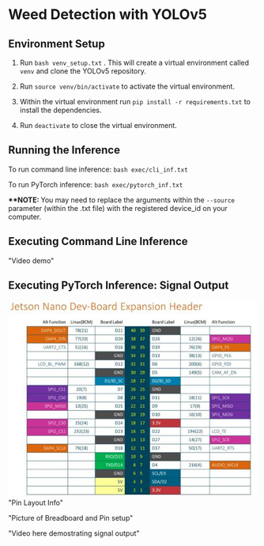 # Weed Detection with YOLOv5

## Environment Setup
1. Run `bash venv_setup.txt` . This will create a virtual environment called `venv` and clone the YOLOv5 repository.

2. Run `source venv/bin/activate` to activate the virtual environment.

3. Within the virtual environment run `pip install -r requirements.txt` to install the dependencies.

4. Run `deactivate` to close the virtual environment.


## Running the Inference
To run command line inference: `bash exec/cli_inf.txt`

To run PyTorch inference: `bash exec/pytorch_inf.txt`

<b>**NOTE: </b> You may need to replace the arguments within the `--source` parameter (within the .txt file) with the registered device_id on your computer. 

## Executing Command Line Inference
"Video demo"

## Executing PyTorch Inference: Signal Output
<img src="./media/1-pin-diagram-nvidia-jetson-nano.jpg">
"Pin Layout Info"

"Picture of Breadboard and Pin setup"

"Video here demostrating signal output"
